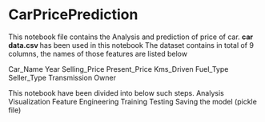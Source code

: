 # CarPricePrediction

This notebook file contains the Analysis and prediction of price of car.
<b> car data.csv </b> has been used in this notebook
The dataset contains in total of 9 columns, the names of those features are listed below

Car_Name
Year
Selling_Price
Present_Price
Kms_Driven
Fuel_Type
Seller_Type
Transmission
Owner

This notebook have been divided into below such steps.
Analysis
Visualization
Feature Engineering
Training
Testing
Saving the model (pickle file)
